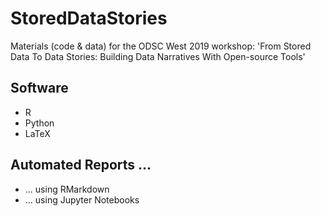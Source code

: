 # StoredDataStories
Materials (code &amp; data) for the ODSC West 2019 workshop: 'From Stored Data To Data Stories: Building Data Narratives With Open-source Tools'

## Software
+ R  
+ Python  
+ LaTeX

## Automated Reports ...
+ ... using RMarkdown
+ ... using Jupyter Notebooks
